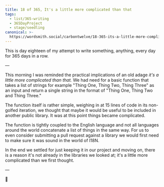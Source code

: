 ```yaml
---
title: 18 of 365, It's a little more complicated than that
tags:
  - list/365-writing
  - 365DayProject
  - stage/seedling
canonical: >-
  https://wordsmith.social/carbontwelve/18-365-its-a-little-more-complicated-than-that
---
```



This is day eighteen of my attempt to write something, anything, every day for 365 days in a row.

—

This morning I was reminded the practical implications of an old adage _it's a little more complicated than that._ We had need for a basic function that takes a list of strings for example "Thing One, Thing Two, Thing Three" as an input and return a single string in the format of "Thing One, Thing Two and Thing Three."

The function itself is rather simple, weighing in at 15 lines of code in its non-golfed iteration, we thought that maybe it would be useful to be included in another public library. It was at this point things became complicated.

The function is tightly coupled to the English language and not all languages around the world concatenate a list of things in the same way. For us to even consider submitting a pull request against a library we would first need to make sure it was sound in the world of I18N.

In the end we settled for just keeping it in our project and moving on, there is a reason it's not already in the libraries we looked at; it's a little more complicated than we first thought.

—

🌻